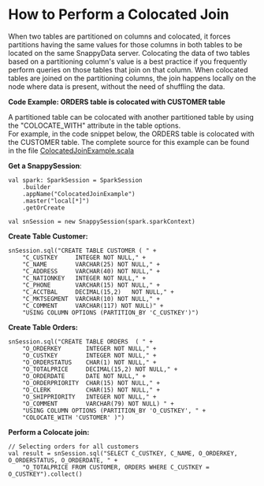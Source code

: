 <a id="howto-colacatedJoin"></a>
# How to Perform a Colocated Join

When two tables are partitioned on columns and colocated, it forces partitions having the same values for those columns in both tables to be located on the same SnappyData server. Colocating the data of two tables based on a partitioning column's value is a best practice if you frequently perform queries on those tables that join on that column.
When colocated tables are joined on the partitioning columns, the join happens locally on the node where data is present, without the need of shuffling the data.

**Code Example: ORDERS table is colocated with CUSTOMER table**

A partitioned table can be colocated with another partitioned table by using the "COLOCATE_WITH" attribute in the table options. <br/>
For example, in the code snippet below, the ORDERS table is colocated with the CUSTOMER table. The complete source for this example can be found in the file [ColocatedJoinExample.scala](https://github.com/SnappyDataInc/snappydata/blob/master/examples/src/main/scala/org/apache/spark/examples/snappydata/CollocatedJoinExample.scala)

**Get a SnappySession**:

```no-highlight
val spark: SparkSession = SparkSession
    .builder
    .appName("ColocatedJoinExample")
    .master("local[*]")
    .getOrCreate

val snSession = new SnappySession(spark.sparkContext)
```

**Create Table Customer:**

```no-highlight
snSession.sql("CREATE TABLE CUSTOMER ( " +
    "C_CUSTKEY     INTEGER NOT NULL," +
    "C_NAME        VARCHAR(25) NOT NULL," +
    "C_ADDRESS     VARCHAR(40) NOT NULL," +
    "C_NATIONKEY   INTEGER NOT NULL," +
    "C_PHONE       VARCHAR(15) NOT NULL," +
    "C_ACCTBAL     DECIMAL(15,2)   NOT NULL," +
    "C_MKTSEGMENT  VARCHAR(10) NOT NULL," +
    "C_COMMENT     VARCHAR(117) NOT NULL)" +
    "USING COLUMN OPTIONS (PARTITION_BY 'C_CUSTKEY')")
```
**Create Table Orders:**

```no-highlight
snSession.sql("CREATE TABLE ORDERS  ( " +
    "O_ORDERKEY       INTEGER NOT NULL," +
    "O_CUSTKEY        INTEGER NOT NULL," +
    "O_ORDERSTATUS    CHAR(1) NOT NULL," +
    "O_TOTALPRICE     DECIMAL(15,2) NOT NULL," +
    "O_ORDERDATE      DATE NOT NULL," +
    "O_ORDERPRIORITY  CHAR(15) NOT NULL," +
    "O_CLERK          CHAR(15) NOT NULL," +
    "O_SHIPPRIORITY   INTEGER NOT NULL," +
    "O_COMMENT        VARCHAR(79) NOT NULL) " +
    "USING COLUMN OPTIONS (PARTITION_BY 'O_CUSTKEY', " +
    "COLOCATE_WITH 'CUSTOMER' )")
```

**Perform a Colocate join:** 

```no-highlight
// Selecting orders for all customers
val result = snSession.sql("SELECT C_CUSTKEY, C_NAME, O_ORDERKEY, O_ORDERSTATUS, O_ORDERDATE, " +
    "O_TOTALPRICE FROM CUSTOMER, ORDERS WHERE C_CUSTKEY = O_CUSTKEY").collect()
```